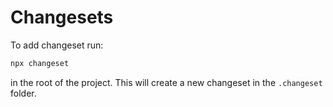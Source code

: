 # Changesets

To add changeset run: 
    
```bash
npx changeset
```

in the root of the project. This will create a new changeset in the `.changeset` folder.